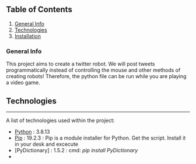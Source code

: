 ## Table of Contents
1. [General Info](#general-info)
2. [Technologies](#technologies)
3. [Installation](#installation)

### General Info

This project aims to create a twitter robot. We will post tweets programmatically instead of controlling the mouse and other methods of creating robots!  Therefore, the python file can be run while you are playing a video game.

## Technologies

***

A list of technologies used within the project:
* [Python](https://www.python.org/downloads/release/python-3813/) : 3.8.13
* [Pip](https://bootstrap.pypa.io/get-pip.py) : 19.2.3 : Pip is a module installer for Python. Get the script. Install it in your desk and excecute
* [PyDictionary] : 1.5.2 : cmd: *pip install PyDictionary*
* 